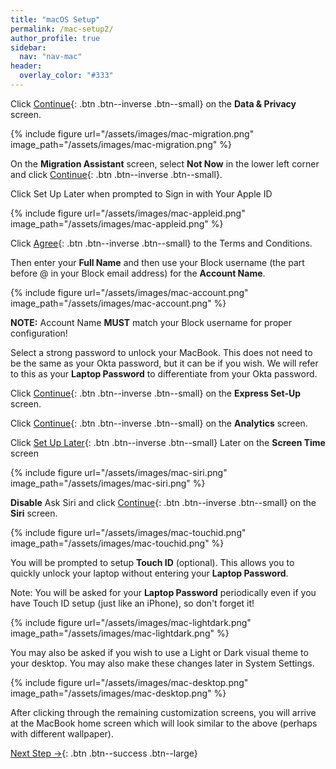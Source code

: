```yaml
---
title: "macOS Setup"
permalink: /mac-setup2/
author_profile: true
sidebar:
  nav: "nav-mac"
header:
  overlay_color: "#333"
---
```


Click [Continue](){: .btn .btn--inverse .btn--small} on the __Data &amp; Privacy__ screen.

{% include figure url="/assets/images/mac-migration.png" image_path="/assets/images/mac-migration.png"  %}

On the __Migration Assistant__ screen, select __Not Now__ in the lower left corner and click [Continue](){: .btn .btn--inverse .btn--small}.

Click Set Up Later when prompted to Sign in with Your Apple ID

{% include figure url="/assets/images/mac-appleid.png" image_path="/assets/images/mac-appleid.png"  %}

Click [Agree](){: .btn .btn--inverse .btn--small} to the Terms and Conditions.

Then enter your __Full Name__ and then use your Block username (the part before @ in your Block email address) for the __Account Name__.

{% include figure url="/assets/images/mac-account.png" image_path="/assets/images/mac-account.png"  %}

__NOTE:__ Account Name __MUST__ match your Block username for proper configuration!

Select a strong password to unlock your MacBook. This does not need to be the same as your Okta password, but it can be if you wish. We will refer to this as your __Laptop Password__ to differentiate from your Okta password.

Click [Continue](){: .btn .btn--inverse .btn--small} on the __Express Set-Up__ screen.

Click [Continue](){: .btn .btn--inverse .btn--small} on the __Analytics__ screen.

Click [Set Up Later](){: .btn .btn--inverse .btn--small} Later on the __Screen Time__ screen

{% include figure url="/assets/images/mac-siri.png" image_path="/assets/images/mac-siri.png"  %}

__Disable__ Ask Siri and click [Continue](){: .btn .btn--inverse .btn--small} on the __Siri__ screen.

{% include figure url="/assets/images/mac-touchid.png" image_path="/assets/images/mac-touchid.png"  %}

You will be prompted to setup __Touch ID__ (optional). This allows you to quickly unlock your laptop without entering your __Laptop Password__. 

Note: You will be asked for your __Laptop Password__ periodically even if you have Touch ID setup (just like an iPhone), so don't forget it!

{% include figure url="/assets/images/mac-lightdark.png" image_path="/assets/images/mac-lightdark.png"  %}

You may also be asked if you wish to use a Light or Dark visual theme to your desktop. You may also make these changes later in System Settings.

{% include figure url="/assets/images/mac-desktop.png" image_path="/assets/images/mac-desktop.png"  %}

After clicking through the remaining customization screens, you will arrive at the MacBook home screen which will look similar to the above (perhaps with different wallpaper).

[Next Step &rarr;](/mac-mdm){: .btn .btn--success .btn--large}

